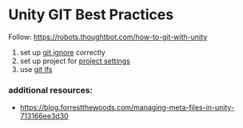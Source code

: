 # Unity GIT Best Practices

Follow: https://robots.thoughtbot.com/how-to-git-with-unity

1. set up [git ignore](https://github.com/github/gitignore/blob/master/Unity.gitignore) correctly
1. set up project for [project settings](https://robots.thoughtbot.com/how-to-git-with-unity#2-configure-unity-for-version-control)
1. use [git lfs](https://robots.thoughtbot.com/how-to-git-with-unity#3--use-git-large-file-storage)


### additional resources:

* https://blog.forrestthewoods.com/managing-meta-files-in-unity-713166ee3d30
